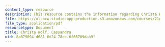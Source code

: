 ```yaml
---
content_type: resource
description: This resource contains the information regarding Christa Wolf, Cassandra.
file: https://ol-ocw-studio-app-production.s3.amazonaws.com/courses/21g-017-germany-and-its-european-context-fall-2002/8a879094d6810d2478cc6f66709dab9f_MIT21G_017F02_lec_8_1.pdf
file_type: application/pdf
resourcetype: Document
title: Christa Wolf, Cassandra
uid: 8a879094-d681-0d24-78cc-6f66709dab9f
---
```

